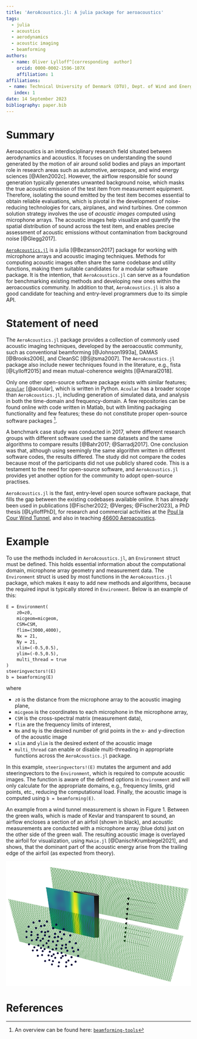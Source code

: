 ```yaml
---
title: 'AeroAcoustics.jl: A julia package for aeroacoustics'
tags:
  - julia
  - acoustics
  - aerodynamics
  - acoustic imaging
  - beamforming
authors:
  - name: Oliver Lylloff^[corresponding  author] 
    orcid: 0000-0002-1596-107X
    affiliation: 1
affiliations:
 - name: Technical University of Denmark (DTU), Dept. of Wind and Energy Systems, Section for Airfoil and Rotor Design (ARD)
   index: 1
date: 14 September 2023
bibliography: paper.bib
---
```


# Summary
Aeroacoustics is an interdisciplinary research field situated between aerodynamics and acoustics. It focuses on understanding the sound generated by the motion of air around solid bodies and plays an important role in research areas such as automotive, aerospace, and wind energy sciences [@Allen2002c]. However, the airflow responsible for sound generation typically generates unwanted background noise, which masks the true acoustic emission of the test item from measurement equipment. Therefore, isolating the sound emitted by the test item becomes essential to obtain reliable evaluations, which is pivotal in the development of noise-reducing technologies for cars, airplanes, and wind turbines. One common solution strategy involves the use of *acoustic images* computed using microphone arrays. The acoustic images help visualize and quantify the spatial distribution of sound across the test item, and enables precise assessment of acoustic emissions without contamination from background noise [@Glegg2017].

[`AeroAcoustics.jl`](https://github.com/1oly/AeroAcoustics.jl) is a julia [@Bezanson2017] package for working with microphone arrays and acoustic imaging techniques. Methods for computing acoustic images often share the same codebase and utility functions, making them suitable candidates for a modular software package. It is the intention, that `AeroAcoustics.jl` can serve as a foundation for benchmarking existing methods and developing new ones within the aeroacoustics community. In addition to that, `AeroAcoustics.jl` is also a good candidate for teaching and entry-level programmers due to its simple API.

# Statement of need
The `AeroAcoustics.jl` package provides a collection of commonly used acoustic imaging techniques, developed by the aeroacoustic community, such as conventional beamforming [@Johnson1993a], DAMAS [@Brooks2006], and CleanSC [@Sijtsma2007]. The `AeroAcoustics.jl` package also include newer techniques found in the literature, e.g., fista [@Lylloff2015] and mean mutual-coherence weights [@Amaral2018]. 

Only one other open-source software package exists with similar features; [`acoular`](https://github.com/acoular/acoular) [@acoular], which is written in Python. `Acoular` has a broader scope than `AeroAcoustics.jl`, including generation of simulated data, and analysis in both the time-domain and frequency-domain. A few repositories can be found online with code written in Matlab, but with limiting packaging functionality and few features; these do not constitute proper open-source software packages [^1]. 

A benchmark case study was conducted in 2017, where different research groups with different software used the same datasets and the same algorithms to compare results [@Bahr2017; @Sarradj2017]. One conclusion was that, although using seemingly the same algorithm written in different software codes, the results differed. The study did not compare the codes because most of the participants did not use publicly shared code. This is a testament to the need for open-source software, and `AeroAcoustics.jl` provides yet another option for the community to adopt open-source practises.

[^1]: An overview can be found here: [`beamforming-tools`](https://github.com/eac-ufsm/beamforming-tools) 

`AeroAcoustics.jl` is the fast, entry-level open source software package, that fills the gap between the existing codebases available online. It has already been used in publications [@Fischer2022; @Verges; @Fischer2023], a PhD thesis [@LylloffPhD], for research and commercial activities at the [Poul la Cour Wind Tunnel](https://www.plct.dk), and also in teaching [46600 Aeroacoustics](https://github.com/1oly/46600_aeroacoustics). 

# Example
To use the methods included in `AeroAcoustics.jl`, an `Environment` struct must be defined. This holds essential information about the computational domain, microphone array geometry and measurement data. The `Environment` struct is used by most functions in the `AeroAcoustics.jl` package, which makes it easy to add new methods and algorithms, because the required input is typically stored in `Environment`. Below is an example of this:
```
E = Environment(
    z0=z0,
    micgeom=micgeom,
    CSM=CSM,
    flim=(3000,4000),
    Nx = 21,
    Ny = 21,
    xlim=(-0.5,0.5),
    ylim=(-0.5,0.5),
    multi_thread = true
)
steeringvectors!(E)
b = beamforming(E)
```
where   
- `z0` is the distance from the microphone array to the acoustic imaging plane,  
- `micgeom` is the coordinates to each microphone in the microphone array,   
- `CSM` is the cross-spectral matrix (measurement data),  
- `flim` are the frequency limits of interest,  
- `Nx` and `Ny` is the desired number of grid points in the x- and y-direction of the acoustic image  
- `xlim` and `ylim` is the desired extent of the acoustic image  
- `multi_thread` can enable or disable multi-threading in appropriate functions across the `AeroAcoustics.jl` package.  

In this example, `steeringvectors!(E)` mutates the argument and add steeringvectors to the `Environment`, which is required to compute acoustic images. The function is aware of the defined options in `Environment` and will only calculate for the appropriate domains, e.g., frequency limits, grid points, etc., reducing the computational load. Finally, the acoustic image is computed using `b = beamforming(E)`. 

An example from a wind tunnel measurement is shown in Figure 1. Between the green walls, which is made of Kevlar and transparent to sound, an airflow encloses a section of an airfoil (shown in black), and acoustic measurements are conducted with a microphone array (blue dots) just on the other side of the green wall. The resulting acoustic image is overlayed the airfoil for visualization, using `Makie.jl` [@DanischKrumbiegel2021], and shows, that the dominant part of the acoustic energy arise from the trailing edge of the airfoil (as expected from theory).

![Example of beamforming in a wind tunnel](https://raw.githubusercontent.com/1oly/AeroAcoustics.jl/master/presentation.png "Presentation")

# References